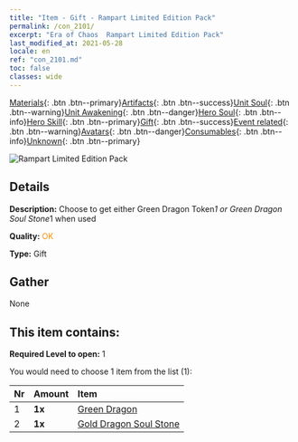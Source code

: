 ```yaml
---
title: "Item - Gift - Rampart Limited Edition Pack"
permalink: /con_2101/
excerpt: "Era of Chaos  Rampart Limited Edition Pack"
last_modified_at: 2021-05-28
locale: en
ref: "con_2101.md"
toc: false
classes: wide
---
```

 [Materials](/Items/){: .btn .btn--primary}[Artifacts](/Items/Artifacts/){: .btn .btn--success}[Unit Soul](/Items/UnitSoul/){: .btn .btn--warning}[Unit Awakening](/Items/UnitAwakening/){: .btn .btn--danger}[Hero Soul](/Items/HeroSoul/){: .btn .btn--info}[Hero Skill](/Items/HeroSkill/){: .btn .btn--primary}[Gift](/Items/Gift/){: .btn .btn--success}[Event related](/Items/Events/){: .btn .btn--warning}[Avatars](/Items/Avatars/){: .btn .btn--danger}[Consumables](/Items/Consumables/){: .btn .btn--info}[Unknown](/Items/Unknown/){: .btn .btn--primary}

 ![Rampart Limited Edition Pack](/images/t/i_994002.png)

## Details
 **Description:** Choose to get either Green Dragon Token*1 or Green Dragon Soul Stone*1 when used

 **Quality:** <span style="color: #FF8C00">OK</span>

 **Type:** Gift

## Gather

  None

## This item contains:

 **Required Level to open:** 1

 You would need to choose 1 item from the list (1):

  | Nr | Amount |     Item    |
  |:---|:-------|:------------|
  | 1 |  **1x** | [Green Dragon](/Items/unt_205/) |  | 
  | 2 |  **1x** | [Gold Dragon Soul Stone](/Items/unt_295/) |  | 

